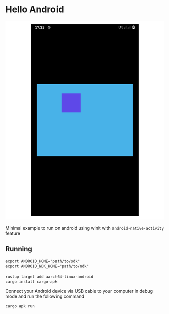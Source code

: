# Hello Android

![Hello Android](../../img/minimal-winit-android.png)

Minimal example to run on android using winit with `android-native-activity` feature

## Running
```
export ANDROID_HOME="path/to/sdk"
export ANDROID_NDK_HOME="path/to/ndk"

rustup target add aarch64-linux-android
cargo install cargo-apk
```
Connect your Android device via USB cable to your computer in debug mode and run the following command
```
cargo apk run
```
